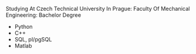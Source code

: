 Studying At Czech Technical University In Prague: 
  Faculty Of Mechanical Engineering:
    Bachelor Degree

- Python
- С++
- SQL, pl/pgSQL
- Matlab

